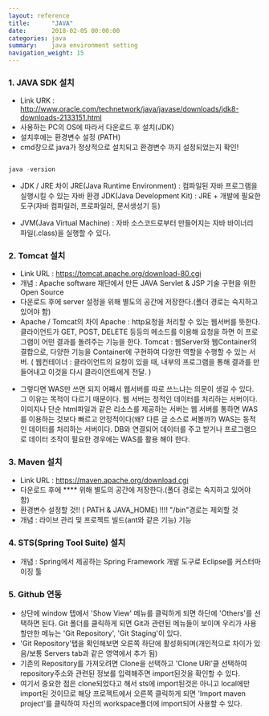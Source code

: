 ```yaml
---
layout: reference
title:      "JAVA"
date:       2018-02-05 00:00:00
categories: java
summary:    java environment setting
navigation_weight: 15
---
```


### 1. JAVA SDK 설치
- Link URK : http://www.oracle.com/technetwork/java/javase/downloads/jdk8-downloads-2133151.html 
- 사용하는 PC의 OS에 따라서 다운로드 후 설치(JDK)
- 설치후에는 환경변수 설정 (PATH)
- cmd창으로 java가 정상적으로 설치되고 환경변수 까지 설정되었는지 확인!

```javascript

java -version

```

- JDK / JRE 차이
JRE(Java Runtime Environment) : 컴파일된 자바 프로그램을 실행시킬 수 있는 자바 환경
JDK(Java Development Kit) : JRE + 개발에 필요한 도구(자바 컴파일러, 프로파일러, 문서생성기 등)
* JVM(Java Virtual Machine) : 자바 소스코드로부터 만들어지는 자바 바이너리 파일(.class)을 실행할 수 있다.  

### 2. Tomcat 설치
- Link URL : https://tomcat.apache.org/download-80.cgi
- 개념 : Apache software 재단에서 만든 JAVA Servlet & JSP 기술 구현을 위한 Open Source
- 다운로드 후에 server 설정을 위해 별도의 공간에 저장한다.(폴더 경로는 숙지하고 있어야 함)
- Apache / Tomcat의 차이
Apache : http요청을 처리할 수 있는 웹서버를 뜻한다. 클라이언트가 GET, POST, DELETE 등등의 메소드를 이용해 요청을 하면 이 프로그램이 어떤 결과를 돌려주는 기능을 한다.
Tomcat : 웹Server와 웹Container의 결합으로, 다양한 기능을 Container에 구현하여 다양한 역할을 수행할 수 있는 서버.
( 웹컨테이너 : 클라이언트의 요청이 있을 때, 내부의 프로그램을 통해 결과를 만들어내고 이것을 다시 클라이언트에게 전달. )

* 그렇다면 WAS만 쓰면 되지 어째서 웹서버를 따로 쓰느냐는 의문이 생길 수 있다. 그 이유는 목적이 다르기 때문이다. 웹 서버는 정적인 데이터를 처리하는 서버이다. 이미지나 단순 html파일과 같은 리소스를 제공하는 서버는 웹 서버를 통하면 WAS를 이용하는 것보다 빠르고 안정적이다(왜? 다른 글 소스로 써볼까?) WAS는 동적인 데이터를 처리하는 서버이다. DB와 연결되어 데이터를 주고 받거나 프로그램으로 데이터 조작이 필요한 경우에는 WAS를 활용 해야 한다.

### 3. Maven 설치
- Link URL : https://maven.apache.org/download.cgi
- 다운로드 후에 **** 위해 별도의 공간에 저장한다.(폴더 경로는 숙지하고 있어야 함)
- 환경변수 설정할 것!! ( PATH & JAVA_HOME) !!!! "/bin"경로는 제외할 것
- 개념 : 라이브 관리 및 프로젝트 빌드(ant와 같은 기능) 기능

### 4. STS(Spring Tool Suite) 설치
- 개념 : Spring에서 제공하는 Spring Framework 개발 도구로 Eclipse를 커스터마이징 툴

### 5. Github 연동
- 상단에 window 탭에서 'Show View' 메뉴를 클릭하게 되면 하단에 'Others'를 선택하면 된다. Git 폴더를 클릭하게 되면 Git과 관련된 메뉴들이 보이며 우리가 사용할만한 메뉴는 'Git Repository', 'Git Staging'이 있다. 
- 'Git Repository'탭을 확인해보면 오른쪽 하단에 활성화되며(개인적으로 차이가 있음/보통 Servers tab과 같은 영역에서 추가 됨)
- 기존의 Repository를 가져오려면 Clone을 선택하고 'Clone URI'클 선택하여 repository주소와 관련된 정보를 입력해주면 import된것을 확인할 수 있다. 
- 여기서 중요한 점은 clone되었다고 해서 sts에 import된것은 아니고 local에만 import된 것이므로 해당 프로젝트에서 오른쪽 클릭하게 되면 'Import maven project'를 클릭하여 자신의 workspace폴더에 import되어 사용할 수 있다. 

